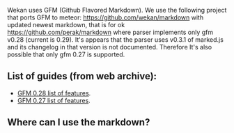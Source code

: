 Wekan uses GFM (Github Flavored Markdown).
We use the following project that ports GFM to meteor: https://github.com/wekan/markdown with updated newest markdown, that is for ok https://github.com/perak/markdown where parser implements only gfm v0.28 (current is 0.29). It's appears that the parser uses v0.3.1 of marked.js and its changelog in that version is not documented. Therefore It's also possible that only gfm 0.27 is supported.

## List of guides (from web archive):
* [GFM 0.28 list of features](https://web.archive.org/web/20190405063005/https://github.github.com/gfm/).
* [GFM 0.27 list of features](https://web.archive.org/web/20170314184131/https://github.github.com/gfm/).

## Where can I use the markdown?

